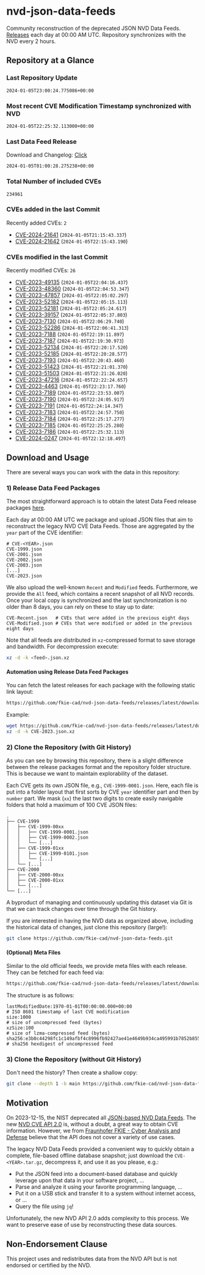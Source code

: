 # nvd-json-data-feeds

Community reconstruction of the deprecated JSON NVD Data Feeds. 
[Releases](https://github.com/fkie-cad/nvd-json-data-feeds/releases/latest) each day at 00:00 AM UTC.
Repository synchronizes with the NVD every 2 hours.

## Repository at a Glance

### Last Repository Update

```plain
2024-01-05T23:00:24.775086+00:00
```

### Most recent CVE Modification Timestamp synchronized with NVD

```plain
2024-01-05T22:25:32.113000+00:00
```

### Last Data Feed Release

Download and Changelog: [Click](https://github.com/fkie-cad/nvd-json-data-feeds/releases/latest)

```plain
2024-01-05T01:00:28.275238+00:00
```

### Total Number of included CVEs

```plain
234961
```

### CVEs added in the last Commit

Recently added CVEs: `2`

* [CVE-2024-21641](CVE-2024/CVE-2024-216xx/CVE-2024-21641.json) (`2024-01-05T21:15:43.337`)
* [CVE-2024-21642](CVE-2024/CVE-2024-216xx/CVE-2024-21642.json) (`2024-01-05T22:15:43.190`)


### CVEs modified in the last Commit

Recently modified CVEs: `26`

* [CVE-2023-49135](CVE-2023/CVE-2023-491xx/CVE-2023-49135.json) (`2024-01-05T22:04:16.437`)
* [CVE-2023-48360](CVE-2023/CVE-2023-483xx/CVE-2023-48360.json) (`2024-01-05T22:04:53.347`)
* [CVE-2023-47857](CVE-2023/CVE-2023-478xx/CVE-2023-47857.json) (`2024-01-05T22:05:02.297`)
* [CVE-2023-52182](CVE-2023/CVE-2023-521xx/CVE-2023-52182.json) (`2024-01-05T22:05:15.113`)
* [CVE-2023-52181](CVE-2023/CVE-2023-521xx/CVE-2023-52181.json) (`2024-01-05T22:05:24.617`)
* [CVE-2023-39157](CVE-2023/CVE-2023-391xx/CVE-2023-39157.json) (`2024-01-05T22:05:37.803`)
* [CVE-2023-7130](CVE-2023/CVE-2023-71xx/CVE-2023-7130.json) (`2024-01-05T22:06:29.740`)
* [CVE-2023-52286](CVE-2023/CVE-2023-522xx/CVE-2023-52286.json) (`2024-01-05T22:06:41.313`)
* [CVE-2023-7188](CVE-2023/CVE-2023-71xx/CVE-2023-7188.json) (`2024-01-05T22:19:11.897`)
* [CVE-2023-7187](CVE-2023/CVE-2023-71xx/CVE-2023-7187.json) (`2024-01-05T22:19:30.973`)
* [CVE-2023-52134](CVE-2023/CVE-2023-521xx/CVE-2023-52134.json) (`2024-01-05T22:20:17.520`)
* [CVE-2023-52185](CVE-2023/CVE-2023-521xx/CVE-2023-52185.json) (`2024-01-05T22:20:28.577`)
* [CVE-2023-7193](CVE-2023/CVE-2023-71xx/CVE-2023-7193.json) (`2024-01-05T22:20:43.460`)
* [CVE-2023-51423](CVE-2023/CVE-2023-514xx/CVE-2023-51423.json) (`2024-01-05T22:21:01.370`)
* [CVE-2023-51503](CVE-2023/CVE-2023-515xx/CVE-2023-51503.json) (`2024-01-05T22:21:26.020`)
* [CVE-2023-47216](CVE-2023/CVE-2023-472xx/CVE-2023-47216.json) (`2024-01-05T22:22:24.657`)
* [CVE-2023-4463](CVE-2023/CVE-2023-44xx/CVE-2023-4463.json) (`2024-01-05T22:23:17.760`)
* [CVE-2023-7189](CVE-2023/CVE-2023-71xx/CVE-2023-7189.json) (`2024-01-05T22:23:53.007`)
* [CVE-2023-7190](CVE-2023/CVE-2023-71xx/CVE-2023-7190.json) (`2024-01-05T22:24:05.917`)
* [CVE-2023-7191](CVE-2023/CVE-2023-71xx/CVE-2023-7191.json) (`2024-01-05T22:24:14.347`)
* [CVE-2023-7183](CVE-2023/CVE-2023-71xx/CVE-2023-7183.json) (`2024-01-05T22:24:57.750`)
* [CVE-2023-7184](CVE-2023/CVE-2023-71xx/CVE-2023-7184.json) (`2024-01-05T22:25:17.277`)
* [CVE-2023-7185](CVE-2023/CVE-2023-71xx/CVE-2023-7185.json) (`2024-01-05T22:25:25.280`)
* [CVE-2023-7186](CVE-2023/CVE-2023-71xx/CVE-2023-7186.json) (`2024-01-05T22:25:32.113`)
* [CVE-2024-0247](CVE-2024/CVE-2024-02xx/CVE-2024-0247.json) (`2024-01-05T22:12:18.497`)


## Download and Usage

There are several ways you can work with the data in this repository:

### 1) Release Data Feed Packages

The most straightforward approach is to obtain the latest Data Feed release packages [here](https://github.com/fkie-cad/nvd-json-data-feeds/releases/latest).

Each day at 00:00 AM UTC we package and upload JSON files that aim to reconstruct the legacy NVD CVE Data Feeds.
Those are aggregated by the `year` part of the CVE identifier:

```
# CVE-<YEAR>.json
CVE-1999.json
CVE-2001.json
CVE-2002.json
CVE-2003.json
[...]
CVE-2023.json
```

We also upload the well-known `Recent` and `Modified` feeds.
Furthermore, we provide the `All` feed, which contains a recent snapshot of all NVD records.
Once your local copy is synchronized and the last synchronization is no older than 8 days, you can rely on these to stay up to date:

```plain
CVE-Recent.json   # CVEs that were added in the previous eight days
CVE-Modified.json # CVEs that were modified or added in the previous eight days
```

Note that all feeds are distributed in `xz`-compressed format to save storage and bandwidth.
For decompression execute:

```sh
xz -d -k <feed>.json.xz
```


#### Automation using Release Data Feed Packages

You can fetch the latest releases for each package with the following static link layout:

```sh
https://github.com/fkie-cad/nvd-json-data-feeds/releases/latest/download/CVE-<YEAR>.json.xz
```

Example:

```sh
wget https://github.com/fkie-cad/nvd-json-data-feeds/releases/latest/download/CVE-2023.json.xz
xz -d -k CVE-2023.json.xz
```



### 2) Clone the Repository (with Git History)

As you can see by browsing this repository, there is a slight difference between the release packages format and the repository folder structure.
This is because we want to maintain explorability of the dataset.

Each CVE gets its own JSON file, e.g., `CVE-1999-0001.json`.
Here, each file is put into a folder layout that first sorts by CVE `year` identifier part and then by `number` part.
We mask (`xx`) the last two digits to create easily navigable folders that hold a maximum of 100 CVE JSON files:

```plain
.
├── CVE-1999
│   ├── CVE-1999-00xx
│   │   ├── CVE-1999-0001.json
│   │   ├── CVE-1999-0002.json
│   │   └── [...]
│   ├── CVE-1999-01xx
│   │   ├── CVE-1999-0101.json
│   │   └── [...]
│   └── [...]
├── CVE-2000
│   ├── CVE-2000-00xx
│   ├── CVE-2000-01xx
│   └── [...]
└── [...]
```

A byproduct of managing and continuously updating this dataset via Git is that we can track changes over time through the Git history.

If you are interested in having the NVD data as organized above, including the historical data of changes, just clone this repository (large!):

```sh
git clone https://github.com/fkie-cad/nvd-json-data-feeds.git
```

#### (Optional) Meta Files

Similar to the old official feeds, we provide meta files with each release. They can be fetched for each feed via:

```sh
https://github.com/fkie-cad/nvd-json-data-feeds/releases/latest/download/CVE-<YEAR>.meta
```

The structure is as follows:

```plain
lastModifiedDate:1970-01-01T00:00:00.000+00:00                          # ISO 8601 timestamp of last CVE modification
size:1000                                                               # size of uncompressed feed (bytes)
xzSize:100                                                              # size of lzma-compressed feed (bytes)
sha256:e3b0c44298fc1c149afbf4c8996fb92427ae41e4649b934ca495991b7852b855 # sha256 hexdigest of uncompressed feed
```


### 3) Clone the Repository (without Git History)

Don't need the history? Then create a shallow copy:

```sh
git clone --depth 1 -b main https://github.com/fkie-cad/nvd-json-data-feeds.git
```

## Motivation

On 2023-12-15, the NIST deprecated all [JSON-based NVD Data Feeds](https://nvd.nist.gov/vuln/data-feeds#divRetirementBanner-1).
The new [NVD CVE API 2.0](https://nvd.nist.gov/developers/vulnerabilities) is, without a doubt, a great way to obtain CVE information.
However, we from [Fraunhofer FKIE - Cyber Analysis and Defense](https://www.fkie.fraunhofer.de/en/departments/cad.html) believe that the API does not cover a variety of use cases.

The legacy NVD Data Feeds provided a convenient way to quickly obtain a complete, file-based offline database snapshot; just download the `CVE-<YEAR>.tar.gz`, decompress it, and use it as you please, e.g.:

* Put the JSON feed into a document-based database and quickly leverage upon that data in your software project, ...
* Parse and analyze it using your favorite programming language, ...
* Put it on a USB stick and transfer it to a system without internet access, or ...
* Query the file using `jq`!

Unfortunately, the new NVD API 2.0 adds complexity to this process.
We want to preserve ease of use by reconstructing these data sources.

## Non-Endorsement Clause

This project uses and redistributes data from the NVD API but is not endorsed or certified by the NVD.